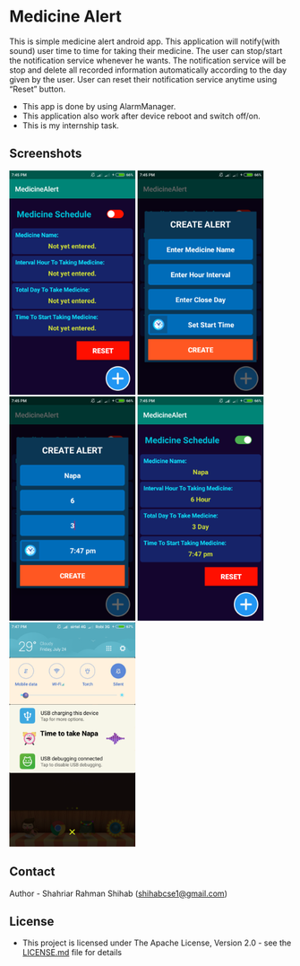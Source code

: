 # Medicine Alert
This is simple medicine alert android app. This application will notify(with sound) user time to time for taking their medicine. The user can stop/start the notification service whenever he wants. The notification service will be stop and delete all recorded information automatically according to the day given by the user. User can reset their notification service anytime using “Reset” button.  
* This app is done by using AlarmManager.  
* This application also work after device reboot and switch off/on.  
* This is my internship task.


## Screenshots
<img src="/screenshots/Photo_1.png" height="400px"/> <img src="/screenshots/Photo_2.png" height="400px"/>
<img src="/screenshots/Photo_3.png" height="400px"/> <img src="/screenshots/Photo_4.png" height="400px"/>
<img src="/screenshots/Photo_5.png" height="400px"/>


## Contact

Author - Shahriar Rahman Shihab ([shihabcse1@gmail.com](mailto:shihabcse1@gmail.com))


## License

* This project is licensed under The Apache License, Version 2.0 - see the [LICENSE.md](/LICENSE) file for details

